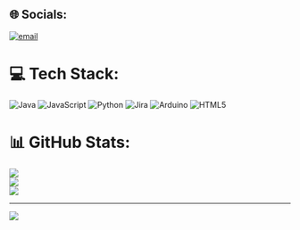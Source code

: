 
## 🌐 Socials:
[![email](https://img.shields.io/badge/Email-D14836?logo=gmail&logoColor=white)](mailto:gabrielsantarena69@gmail.com) 

# 💻 Tech Stack:
![Java](https://img.shields.io/badge/java-%23ED8B00.svg?style=flat&logo=openjdk&logoColor=white) ![JavaScript](https://img.shields.io/badge/javascript-%23323330.svg?style=flat&logo=javascript&logoColor=%23F7DF1E) ![Python](https://img.shields.io/badge/python-3670A0?style=flat&logo=python&logoColor=ffdd54) ![Jira](https://img.shields.io/badge/jira-%230A0FFF.svg?style=flat&logo=jira&logoColor=white) ![Arduino](https://img.shields.io/badge/-Arduino-00979D?style=flat&logo=Arduino&logoColor=white) ![HTML5](https://img.shields.io/badge/html5-%23E34F26.svg?style=flat&logo=html5&logoColor=white)
# 📊 GitHub Stats:
![](https://github-readme-stats.vercel.app/api?username=GabrielSantarena&theme=radical&hide_border=false&include_all_commits=false&count_private=false)<br/>
![](https://nirzak-streak-stats.vercel.app/?user=GabrielSantarena&theme=radical&hide_border=false)<br/>
![](https://github-readme-stats.vercel.app/api/top-langs/?username=GabrielSantarena&theme=radical&hide_border=false&include_all_commits=false&count_private=false&layout=compact)

---
[![](https://visitcount.itsvg.in/api?id=GabrielSantarena&icon=0&color=0)](https://visitcount.itsvg.in)

<!-- Proudly created with GPRM ( https://gprm.itsvg.in ) -->
